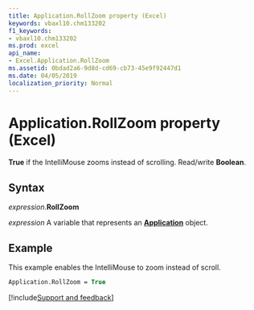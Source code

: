 ```yaml
---
title: Application.RollZoom property (Excel)
keywords: vbaxl10.chm133202
f1_keywords:
- vbaxl10.chm133202
ms.prod: excel
api_name:
- Excel.Application.RollZoom
ms.assetid: 0bdad2a6-9d8d-cd69-cb73-45e9f92447d1
ms.date: 04/05/2019
localization_priority: Normal
---
```



# Application.RollZoom property (Excel)

**True** if the IntelliMouse zooms instead of scrolling. Read/write **Boolean**.


## Syntax

_expression_.**RollZoom**

_expression_ A variable that represents an **[Application](Excel.Application(object).md)** object.


## Example

This example enables the IntelliMouse to zoom instead of scroll.

```vb
Application.RollZoom = True
```



[!include[Support and feedback](~/includes/feedback-boilerplate.md)]